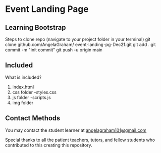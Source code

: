 # Event Landing Page
## Learning Bootstrap

 Steps to clone repo
(navigate to your project folder in your terminal)
  git clone github.com/AngelaGraham/ event-landing-pg-Dec21.git
  git add .
  git commit -m "init commit"
  git push -u origin main
## Included

What is included?
1. index.html
2. css folder
  -styles.css
3. js folder
  -scripts.js
4. img folder
## Contact Methods 
You may contact the student learner at angelagraham101@gmail.com 

Special thanks to all the patient teachers, tutors, and fellow students who contributed to this creating this repository. 
